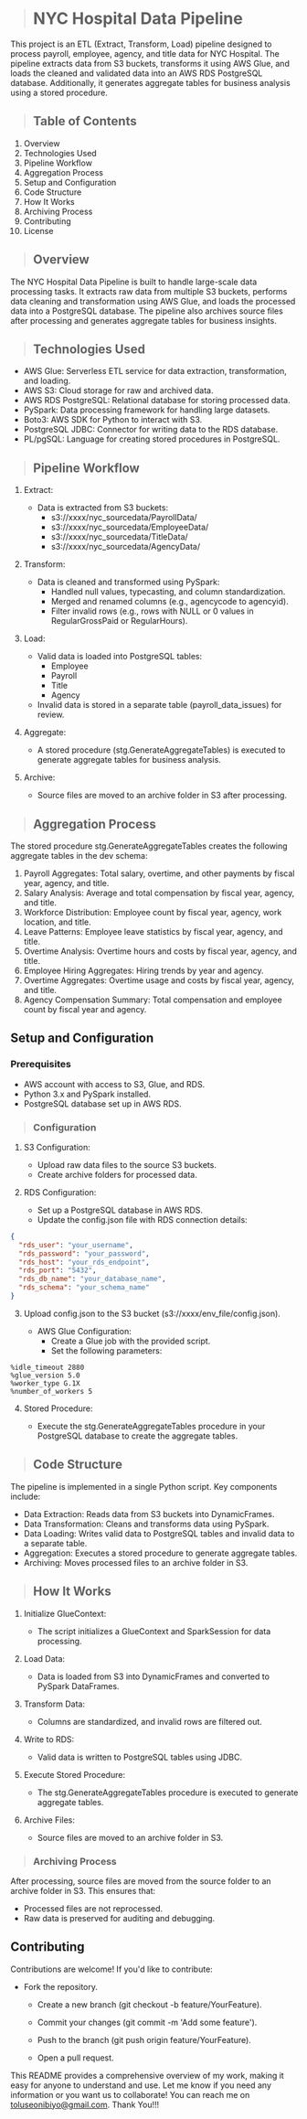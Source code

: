 ># NYC Hospital Data Pipeline
This project is an ETL (Extract, Transform, Load) pipeline designed to process payroll, employee, agency, and title data for NYC Hospital. The pipeline extracts data from S3 buckets, transforms it using AWS Glue, and loads the cleaned and validated data into an AWS RDS PostgreSQL database. Additionally, it generates aggregate tables for business analysis using a stored procedure.

>## Table of Contents
1. Overview
2. Technologies Used
3. Pipeline Workflow
4. Aggregation Process
5. Setup and Configuration
6. Code Structure
7. How It Works
8. Archiving Process
9. Contributing
10. License

>## Overview
The NYC Hospital Data Pipeline is built to handle large-scale data processing tasks. It extracts raw data from multiple S3 buckets, performs data cleaning and transformation using AWS Glue, and loads the processed data into a PostgreSQL database. The pipeline also archives source files after processing and generates aggregate tables for business insights.

>## Technologies Used
- AWS Glue: Serverless ETL service for data extraction, transformation, and loading.
- AWS S3: Cloud storage for raw and archived data.
- AWS RDS PostgreSQL: Relational database for storing processed data.
- PySpark: Data processing framework for handling large datasets.
- Boto3: AWS SDK for Python to interact with S3.
- PostgreSQL JDBC: Connector for writing data to the RDS database.
- PL/pgSQL: Language for creating stored procedures in PostgreSQL.

>## Pipeline Workflow

1. Extract:
    + Data is extracted from S3 buckets:
      + s3://xxxx/nyc_sourcedata/PayrollData/
      + s3://xxxx/nyc_sourcedata/EmployeeData/
      + s3://xxxx/nyc_sourcedata/TitleData/
      + s3://xxxx/nyc_sourcedata/AgencyData/

2. Transform:

    + Data is cleaned and transformed using PySpark:
      + Handled null values, typecasting, and column standardization.
      + Merged and renamed columns (e.g., agencycode to agencyid).
      + Filter invalid rows (e.g., rows with NULL or 0 values in RegularGrossPaid or RegularHours).

3. Load:

    + Valid data is loaded into PostgreSQL tables:
      - Employee
      - Payroll
      - Title
      - Agency
    + Invalid data is stored in a separate table (payroll_data_issues) for review.

4. Aggregate:
     + A stored procedure (stg.GenerateAggregateTables) is executed to generate aggregate tables for business analysis.
5. Archive:

    + Source files are moved to an archive folder in S3 after processing.

>## Aggregation Process
The stored procedure stg.GenerateAggregateTables creates the following aggregate tables in the dev schema:

1. Payroll Aggregates: Total salary, overtime, and other payments by fiscal year, agency, and title.
2. Salary Analysis: Average and total compensation by fiscal year, agency, and title.
3. Workforce Distribution: Employee count by fiscal year, agency, work location, and title.
4. Leave Patterns: Employee leave statistics by fiscal year, agency, and title.
5. Overtime Analysis: Overtime hours and costs by fiscal year, agency, and title.
6. Employee Hiring Aggregates: Hiring trends by year and agency.
7. Overtime Aggregates: Overtime usage and costs by fiscal year, agency, and title.
8. Agency Compensation Summary: Total compensation and employee count by fiscal year and agency.

## Setup and Configuration
### Prerequisites
  - AWS account with access to S3, Glue, and RDS.
  - Python 3.x and PySpark installed.
  - PostgreSQL database set up in AWS RDS.

>### Configuration
1. S3 Configuration:

    - Upload raw data files to the source S3 buckets.
    - Create archive folders for processed data.

2. RDS Configuration:

    - Set up a PostgreSQL database in AWS RDS.
    - Update the config.json file with RDS connection details:

```json
{
  "rds_user": "your_username",
  "rds_password": "your_password",
  "rds_host": "your_rds_endpoint",
  "rds_port": "5432",
  "rds_db_name": "your_database_name",
  "rds_schema": "your_schema_name"
}
```

3. Upload config.json to the S3 bucket (s3://xxxx/env_file/config.json).

    - AWS Glue Configuration:
      - Create a Glue job with the provided script.
      - Set the following parameters:
```
%idle_timeout 2880
%glue_version 5.0
%worker_type G.1X
%number_of_workers 5
```

4. Stored Procedure:

    + Execute the stg.GenerateAggregateTables procedure in your PostgreSQL database to create the aggregate tables.

>## Code Structure
The pipeline is implemented in a single Python script. Key components include:

  + Data Extraction: Reads data from S3 buckets into DynamicFrames.
  + Data Transformation: Cleans and transforms data using PySpark.
  + Data Loading: Writes valid data to PostgreSQL tables and invalid data to a separate table.
  + Aggregation: Executes a stored procedure to generate aggregate tables.
  + Archiving: Moves processed files to an archive folder in S3.

>## How It Works
1. Initialize GlueContext:

    - The script initializes a GlueContext and SparkSession for data processing.

2. Load Data:

    - Data is loaded from S3 into DynamicFrames and converted to PySpark DataFrames.

3. Transform Data:

    + Columns are standardized, and invalid rows are filtered out.

4. Write to RDS:

    + Valid data is written to PostgreSQL tables using JDBC.
  
5. Execute Stored Procedure:

    + The stg.GenerateAggregateTables procedure is executed to generate aggregate tables.

6. Archive Files:

    + Source files are moved to an archive folder in S3.

>### Archiving Process
After processing, source files are moved from the source folder to an archive folder in S3. This ensures that:

  + Processed files are not reprocessed.
  + Raw data is preserved for auditing and debugging.

## Contributing
Contributions are welcome! If you'd like to contribute:

  + Fork the repository.

      + Create a new branch (git checkout -b feature/YourFeature).

      + Commit your changes (git commit -m 'Add some feature').

      + Push to the branch (git push origin feature/YourFeature).

      + Open a pull request.

This README provides a comprehensive overview of my work, making it easy for anyone to understand and use. Let me know if you need any information or you want us to collaborate! You can reach me on toluseonibiyo@gmail.com. Thank You!!!
